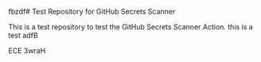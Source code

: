 fbzdf# Test Repository for GitHub Secrets Scanner

This is a test repository to test the GitHub Secrets Scanner Action.
this is a test
adfB

ECE
3wraH

